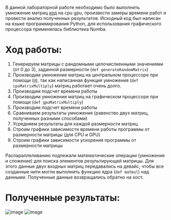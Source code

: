 В данной лабораторной работе необходимо было выполнить умножение матриц [код](https://colab.research.google.com/drive/11qTyR7TqO-PJ3ncNcGIMyalaBNN2H8xz?usp=sharing) на cpu gpu, произвести замеры времени работ и провести анализ полученных результатов.
Исходный код был написан на языке программирования Python, для использования графического процессора применялась библиотека Numba.

# Ход работы:
1. Генерируем матрицы с рандомными целочислкенными значениями (от 0 до 3), заданной размерности (`def generateRandomMatrix`)
2. Производим умножение матриц на центральном процессоре при помощи (`@`), так как написанная функция умножения (`def cpuMatrixMultiply`) матриц работает очень долго.
3. Производим подсчет времени работы
4. Производим умножение матриц на графическом процессоре при помощи (`def gpuMatrixMultiply`)
5. Производим подсчет времени работы
6. Сравниваем результаты умножения (равенство двух матриц, полученных разными способами)
7. Усредняем результаты для каждой размерности матриц
8. Строим графики зависимости времени работы программы от размерности матрицы (для CPU и GPU)
9. Строим графики зависимости ускорения программы от размерности матрицы

Распараллеливанию подлежали математические операции (умножение и сложение) для поиска элементов результирующей матрицы. Для этого данные двух входных матриц передавались
на девайс, чтобы все созданные нити могли выполнить функцию ядра (`def matmul`) над данными. Полученные данные возвращались обратно на хост.
# Полученные результаты:
![image](https://github.com/Kusakina/high-perfomance-computing/assets/74459357/1a388dd0-5507-45d0-8e14-151c2f150694)
![image](https://github.com/Kusakina/high-perfomance-computing/assets/74459357/b7af4980-6bfd-456f-97f8-2bcbc2e44b58)
